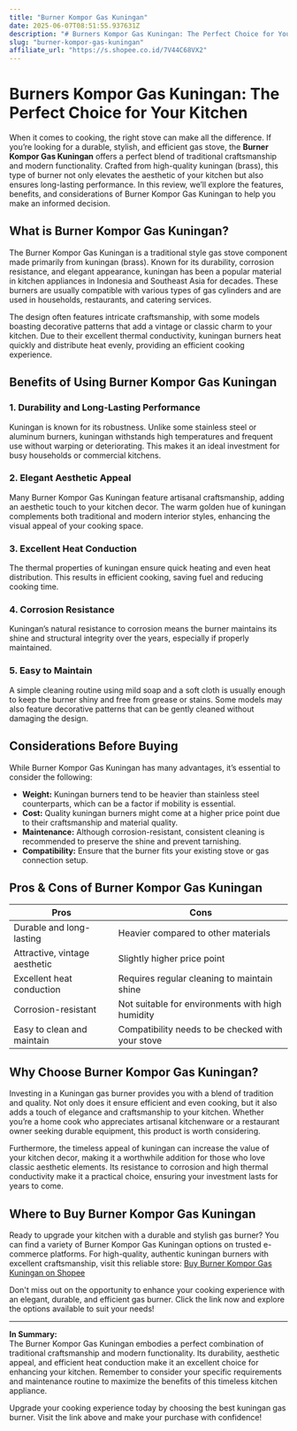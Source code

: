 ```yaml
---
title: "Burner Kompor Gas Kuningan"
date: 2025-06-07T08:51:55.937631Z
description: "# Burners Kompor Gas Kuningan: The Perfect Choice for Your Kitchen..."
slug: "burner-kompor-gas-kuningan"
affiliate_url: "https://s.shopee.co.id/7V44C68VX2"
---
```

# Burners Kompor Gas Kuningan: The Perfect Choice for Your Kitchen

When it comes to cooking, the right stove can make all the difference. If you’re looking for a durable, stylish, and efficient gas stove, the **Burner Kompor Gas Kuningan** offers a perfect blend of traditional craftsmanship and modern functionality. Crafted from high-quality kuningan (brass), this type of burner not only elevates the aesthetic of your kitchen but also ensures long-lasting performance. In this review, we’ll explore the features, benefits, and considerations of Burner Kompor Gas Kuningan to help you make an informed decision.

## What is Burner Kompor Gas Kuningan?

The Burner Kompor Gas Kuningan is a traditional style gas stove component made primarily from kuningan (brass). Known for its durability, corrosion resistance, and elegant appearance, kuningan has been a popular material in kitchen appliances in Indonesia and Southeast Asia for decades. These burners are usually compatible with various types of gas cylinders and are used in households, restaurants, and catering services.

The design often features intricate craftsmanship, with some models boasting decorative patterns that add a vintage or classic charm to your kitchen. Due to their excellent thermal conductivity, kuningan burners heat quickly and distribute heat evenly, providing an efficient cooking experience.

## Benefits of Using Burner Kompor Gas Kuningan

### 1. Durability and Long-Lasting Performance

Kuningan is known for its robustness. Unlike some stainless steel or aluminum burners, kuningan withstands high temperatures and frequent use without warping or deteriorating. This makes it an ideal investment for busy households or commercial kitchens.

### 2. Elegant Aesthetic Appeal

Many Burner Kompor Gas Kuningan feature artisanal craftsmanship, adding an aesthetic touch to your kitchen decor. The warm golden hue of kuningan complements both traditional and modern interior styles, enhancing the visual appeal of your cooking space.

### 3. Excellent Heat Conduction

The thermal properties of kuningan ensure quick heating and even heat distribution. This results in efficient cooking, saving fuel and reducing cooking time.

### 4. Corrosion Resistance

Kuningan’s natural resistance to corrosion means the burner maintains its shine and structural integrity over the years, especially if properly maintained.

### 5. Easy to Maintain

A simple cleaning routine using mild soap and a soft cloth is usually enough to keep the burner shiny and free from grease or stains. Some models may also feature decorative patterns that can be gently cleaned without damaging the design.

## Considerations Before Buying

While Burner Kompor Gas Kuningan has many advantages, it’s essential to consider the following:

- **Weight:** Kuningan burners tend to be heavier than stainless steel counterparts, which can be a factor if mobility is essential.
- **Cost:** Quality kuningan burners might come at a higher price point due to their craftsmanship and material quality.
- **Maintenance:** Although corrosion-resistant, consistent cleaning is recommended to preserve the shine and prevent tarnishing.
- **Compatibility:** Ensure that the burner fits your existing stove or gas connection setup.

## Pros & Cons of Burner Kompor Gas Kuningan

| Pros                                       | Cons                                               |
|--------------------------------------------|-----------------------------------------------------|
| Durable and long-lasting                  | Heavier compared to other materials               |
| Attractive, vintage aesthetic             | Slightly higher price point                        |
| Excellent heat conduction                 | Requires regular cleaning to maintain shine     |
| Corrosion-resistant                       | Not suitable for environments with high humidity  |
| Easy to clean and maintain                | Compatibility needs to be checked with your stove |

## Why Choose Burner Kompor Gas Kuningan?

Investing in a Kuningan gas burner provides you with a blend of tradition and quality. Not only does it ensure efficient and even cooking, but it also adds a touch of elegance and craftsmanship to your kitchen. Whether you’re a home cook who appreciates artisanal kitchenware or a restaurant owner seeking durable equipment, this product is worth considering.

Furthermore, the timeless appeal of kuningan can increase the value of your kitchen decor, making it a worthwhile addition for those who love classic aesthetic elements. Its resistance to corrosion and high thermal conductivity make it a practical choice, ensuring your investment lasts for years to come.

## Where to Buy Burner Kompor Gas Kuningan

Ready to upgrade your kitchen with a durable and stylish gas burner? You can find a variety of Burner Kompor Gas Kuningan options on trusted e-commerce platforms. For high-quality, authentic kuningan burners with excellent craftsmanship, visit this reliable store: [Buy Burner Kompor Gas Kuningan on Shopee](https://s.shopee.co.id/7V44C68VX2)

Don't miss out on the opportunity to enhance your cooking experience with an elegant, durable, and efficient gas burner. Click the link now and explore the options available to suit your needs!

---

**In Summary:**  
The Burner Kompor Gas Kuningan embodies a perfect combination of traditional craftsmanship and modern functionality. Its durability, aesthetic appeal, and efficient heat conduction make it an excellent choice for enhancing your kitchen. Remember to consider your specific requirements and maintenance routine to maximize the benefits of this timeless kitchen appliance.

Upgrade your cooking experience today by choosing the best kuningan gas burner. Visit the link above and make your purchase with confidence!